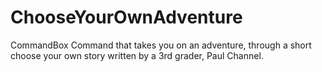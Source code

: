 # ChooseYourOwnAdventure
CommandBox Command that takes you on an adventure, through a short choose your own story written by a 3rd grader, Paul Channel. 

